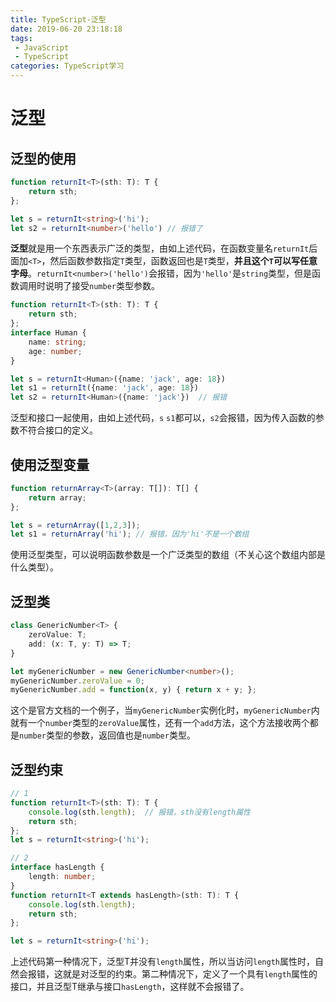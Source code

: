 ```yaml
---
title: TypeScript-泛型
date: 2019-06-20 23:18:18
tags: 
 - JavaScript 
 - TypeScript
categories: TypeScript学习
---
```

# 泛型
## 泛型的使用
```ts
function returnIt<T>(sth: T): T {
    return sth;
};

let s = returnIt<string>('hi');
let s2 = returnIt<number>('hello') // 报错了
```
**泛型**就是用一个东西表示广泛的类型，由如上述代码，在函数变量名`returnIt`后面加`<T>`，然后函数参数指定`T`类型，函数返回也是`T`类型，**并且这个`T`可以写任意字母**。`returnIt<number>('hello')`会报错，因为`'hello'`是`string`类型，但是函数调用时说明了接受`number`类型参数。

<!-- more -->

```ts
function returnIt<T>(sth: T): T {
    return sth;
};
interface Human {
    name: string;
    age: number;
}

let s = returnIt<Human>({name: 'jack', age: 18})
let s1 = returnIt({name: 'jack', age: 18})
let s2 = returnIt<Human>({name: 'jack'})  // 报错
```
泛型和接口一起使用，由如上述代码，`s` `s1`都可以，`s2`会报错，因为传入函数的参数不符合接口的定义。

## 使用泛型变量
```ts
function returnArray<T>(array: T[]): T[] {
    return array;
};

let s = returnArray([1,2,3]);
let s1 = returnArray('hi'); // 报错，因为'hi'不是一个数组
```
使用泛型类型，可以说明函数参数是一个广泛类型的数组（不关心这个数组内部是什么类型）。

## 泛型类
```ts
class GenericNumber<T> {
    zeroValue: T;
    add: (x: T, y: T) => T;
}

let myGenericNumber = new GenericNumber<number>();
myGenericNumber.zeroValue = 0;
myGenericNumber.add = function(x, y) { return x + y; };
```
这个是官方文档的一个例子，当`myGenericNumber`实例化时，`myGenericNumber`内就有一个`number`类型的`zeroValue`属性，还有一个`add`方法，这个方法接收两个都是`number`类型的参数，返回值也是`number`类型。

## 泛型约束
```ts
// 1
function returnIt<T>(sth: T): T {
    console.log(sth.length);  // 报错，sth没有length属性
    return sth;
};
let s = returnIt<string>('hi');

// 2
interface hasLength {
    length: number;
}
function returnIt<T extends hasLength>(sth: T): T {
    console.log(sth.length);
    return sth;
};

let s = returnIt<string>('hi');
```
上述代码第一种情况下，泛型T并没有`length`属性，所以当访问`length`属性时，自然会报错，这就是对泛型的约束。第二种情况下，定义了一个具有`length`属性的接口，并且泛型T继承与接口`hasLength`，这样就不会报错了。